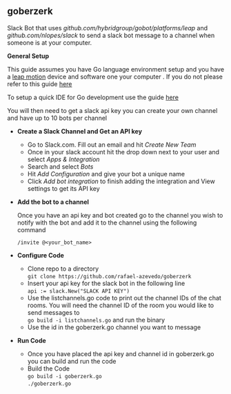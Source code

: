 **goberzerk**
----
  Slack Bot that uses *github.com/hybridgroup/gobot/platforms/leap* and *github.com/nlopes/slack* to send a slack bot message to a channel when someone is at your computer.

**General Setup**

This guide assumes you have Go language environment setup and you have a [leap motion](https://www.leapmotion.com/) device and software one your computer . If you do not please refer to this guide [here](https://golang.org/doc/install)

To setup a quick IDE for Go development use the guide [here](https://www.wolfe.id.au/2015/03/05/using-sublime-text-for-go-development/)
 
You will then need to get a slack api key you can create your own channel and have up to 10 bots per channel 

*  **Create a Slack Channel and Get an API key**
	* Go to Slack.com. Fill out an email and hit *Create New Team*
	* Once in your slack account hit the drop down next to your user and select *Apps & Integration*
	* Search and select *Bots*
	* Hit *Add Configuration* and give your bot a unique name
	* Click *Add bot integration* to finish adding the integration and View settings to get its API key

* **Add the bot to a channel**

	Once you have an api key and bot created go to the channel you wish to notify with the bot and add it to the channel using the following command

	`/invite @<your_bot_name>`

*  **Configure Code**
	*  Clone repo to a directory  
	`git clone https://github.com/rafael-azevedo/goberzerk`
	*  Insert your api key for the slack bot in the following line  
	`api := slack.New("SLACK API KEY")`
	* Use the listchannels.go code to print out the channel IDs of the chat rooms. You will need the channel ID of the room you would like to send messages to  
	`go build -i listchannels.go` and run the binary 
	* Use the id in the goberzerk.go channel you want to message

* **Run Code**
	* Once you have placed the api key and channel id in goberzerk.go you can build and run the code 
	* Build the Code  
	`go build -i goberzerk.go`  
	`./goberzerk.go`
	

